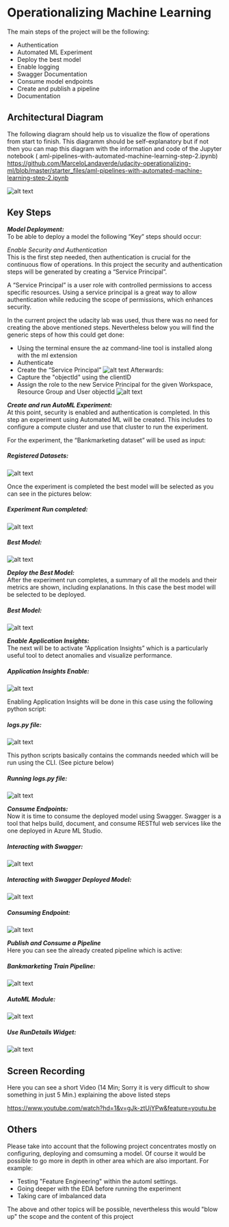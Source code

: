 


# Operationalizing Machine Learning
The main steps of the project will be the following:

- Authentication
- Automated ML Experiment
- Deploy the best model
- Enable logging
- Swagger Documentation
- Consume model endpoints
- Create and publish a pipeline
- Documentation

## Architectural Diagram
The following diagram should help us to visualize the flow of operations from start to finish. This diagramm should be self-explanatory but if not then 
you can map this diagram with the information and code of the Jupyter notebook ( aml-pipelines-with-automated-machine-learning-step-2.ipynb)
https://github.com/MarceloLandaverde/udacity-operationalizing-ml/blob/master/starter_files/aml-pipelines-with-automated-machine-learning-step-2.ipynb

![alt text](https://github.com/MarceloLandaverde/udacity-operationalizing-ml/blob/master/Arc_Diagramm.PNG)

## Key Steps

***Model Deployment:*** \
To be able to deploy a model the following “Key” steps should occur:

*Enable Security and Authentication* \
This is the first step needed, then authentication is crucial for the continuous flow of operations. In this project the security and authentication steps will be generated by creating a “Service Principal”.

A “Service Principal” is a user role with controlled permissions to access specific resources. Using a service principal is a great way to allow authentication while reducing the scope of permissions, which enhances security.

In the current project the udacity lab was used, thus there was no need for creating the above mentioned steps. Nevertheless below you will find the generic steps of how this could get done:

- Using the terminal ensure the az command-line tool is installed along with the ml extension
- Authenticate
- Create the “Service Principal” 
![alt text](https://github.com/MarceloLandaverde/udacity-operationalizing-ml/blob/master/1_Creating_SP.PNG)
Afterwards:
- Capture the "objectId" using the clientID
- Assign the role to the new Service Principal for the given Workspace, Resource Group and User objectId
![alt text](https://github.com/MarceloLandaverde/udacity-operationalizing-ml/blob/master/2_Creating_SP_Role_Owner.PNG)

***Create and run AutoML Experiment:*** \
At this point, security is enabled and authentication is completed. In this step an experiment using Automated ML will be created. This includes to configure a compute cluster and use that cluster to run the experiment.

For the experiment, the “Bankmarketing dataset” will be used as input:

##### Registered Datasets:
![alt text](https://github.com/MarceloLandaverde/udacity-operationalizing-ml/blob/master/1-Registered_Datasets.PNG)

Once the experiment is completed the best model will be selected as you can see in the pictures below:

##### Experiment Run completed:
![alt text](https://github.com/MarceloLandaverde/udacity-operationalizing-ml/blob/master/2-Run_Completed.PNG)

##### Best Model:
![alt text](https://github.com/MarceloLandaverde/udacity-operationalizing-ml/blob/master/3-Best_Model.PNG)

***Deploy the Best Model:***\
After the experiment run completes, a summary of all the models and their metrics are shown, including explanations. In this case the best model will be selected to be deployed.

##### Best Model:
![alt text](https://github.com/MarceloLandaverde/udacity-operationalizing-ml/blob/master/3-Best_Model.PNG)

***Enable Application Insights:***\
The next will be to activate “Application Insights” which is a particularly useful tool to detect anomalies and visualize performance.

##### Application Insights Enable:
![alt text](https://github.com/MarceloLandaverde/udacity-operationalizing-ml/blob/master/4-Application_Insights.PNG)

Enabling Application Insights will be done in this case using the following python script:
##### logs.py file:
![alt text](https://github.com/MarceloLandaverde/udacity-operationalizing-ml/blob/master/4.1-LogsPY.PNG)

This python scripts basically contains the commands needed which will be run using the CLI. (See picture below)

##### Running logs.py file:
![alt text](https://github.com/MarceloLandaverde/udacity-operationalizing-ml/blob/master/4.2-LogsPYCommandLine.PNG)

***Consume Endpoints:***\
Now it is time to consume the deployed model using Swagger. Swagger is a tool that helps build, document, and consume RESTful web services like the one deployed in Azure ML Studio.

##### Interacting with Swagger:
![alt text](https://github.com/MarceloLandaverde/udacity-operationalizing-ml/blob/master/localhost9000.PNG)

##### Interacting with Swagger Deployed Model:
![alt text](https://github.com/MarceloLandaverde/udacity-operationalizing-ml/blob/master/5-Swagger_Instance.PNG)

##### Consuming Endpoint:
![alt text](https://github.com/MarceloLandaverde/udacity-operationalizing-ml/blob/master/6-Consume_End_Point.PNG)

***Publish and Consume a Pipeline***\
Here you can see the already created pipeline which is active:

##### Bankmarketing Train Pipeline:
![alt text](https://github.com/MarceloLandaverde/udacity-operationalizing-ml/blob/master/7-Pipeline_Published_and_Active.PNG)

##### AutoML Module:
![alt text](https://github.com/MarceloLandaverde/udacity-operationalizing-ml/blob/master/8-AutoMLModule.PNG)

##### Use RunDetails Widget:
![alt text](https://github.com/MarceloLandaverde/udacity-operationalizing-ml/blob/master/9-Run_Details_Widget.PNG)


## Screen Recording
Here you can see a short Video (14 Min; Sorry it is very difficult to show something in just 5 Min.) explaining the above listed steps

https://www.youtube.com/watch?hd=1&v=gJk-ztUjYPw&feature=youtu.be


## Others
Please take into account that the following project concentrates mostly on configuring, deploying and comsuming a model.
Of course it would be possible to go more in depth in other area which are also important. For example:

- Testing "Feature Engineering" within the automl settings.
- Going deeper with the EDA before running the experiment
- Taking care of imbalanced data

The above and other topics will be possible, nevertheless this would "blow up" the scope and the content of this project


 
